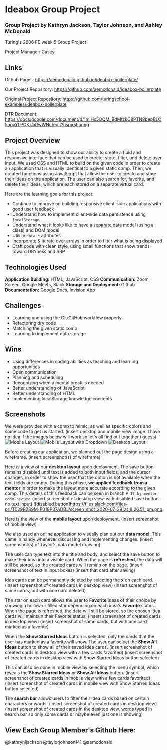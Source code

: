 # Ideabox Group Project

### Group Project by Kathryn Jackson, Taylor Johnson, and Ashley McDonald

Turing's 2006 FE week 5 Group Project

Project Manager: Casey

## Links  

Github Pages: https://aemcdonald.github.io/ideabox-boilerplate/

Our Project Repository: https://github.com/aemcdonald/ideabox-boilerplate

Original Project Repository: https://github.com/turingschool-examples/ideabox-boilerplate

DTR Document: https://docs.google.com/document/d/1miHx5OQM_BdMtzkC8PTN8bepBLC5apaYLPOKUaRwWNc/edit?usp=sharing

## Project Overview

This project was designed to show our ability to create a fluid and responsive interface that can be used to create, store, filter, and delete user input. We used CSS and HTML to build on the given code in order to create an application that is visually identical to a given static comp. Then, we created functions using JavaScript that allow the user to create and store their ideas on the application. The user can also search for, favorite, and delete their ideas, which are each stored on a separate virtual card.

Here are the learning goals for this project:

* Continue to improve on building responsive client-side applications with good user feedback
* Understand how to implement client-side data persistence using `localStorage`
* Understand what it looks like to have a separate data model (using a class) and DOM model
* Utilize `data-*` attributes
* Incorporate & iterate over arrays in order to filter what is being displayed
* Craft code with clean style, using small functions that show trends toward DRYness and SRP

## Technologies Used

**Application Building:** HTML, JavaScript, CSS
**Communication:** Zoom, Screen, Google Meets, Slack
**Storage and Deployment:** Github
**Documentation:** Google Docs, Invision App

## Challenges

* Learning and using the Git/GitHub workflow properly
* Refactoring dry code
* Matching the given static comp
* Learning to implement data storage

## Wins

* Using differences in coding abilities as teaching and learning opportunities
* Open communication
* Planning and scheduling
* Recognizing when a mental break is needed
* Better understanding of JavaScript
* Better understanding of HTML
* Implementing localStorage knowledge concepts

## Screenshots

We were provided with a comp to mimic, as well as specific colors and some code to get us started.
(insert desktop and mobile view image. I have no idea if the images below will work so let's all find out together i guess)
![Mobile Layout](https://frontend.turing.io/projects/module-1/assets/ideabox-group/mobile.jpg)
![Mobile Layout with Dropdown](https://frontend.turing.io/projects/module-1/assets/ideabox-group/mobile-dropdown.jpg)
![Desktop Layout](https://frontend.turing.io/projects/module-1/assets/ideabox-group/desktop.jpg)

Before creating our application, we planned out the page design using a wireframe.
(insert screenshot(s) of wireframe)

Here is a view of our **desktop layout** upon deployment. The save button remains disabled until text is added to both input fields, and the cursor changes, in order to show the user that the option is not available when the text fields are empty. During this phase, **we applied feedback from a mentor** in order to make the layout more accurate according to the given comp. This details of this feedback can be seen in branch `# 17 kj-mentor-code-review`.
(insert screenshot of desktop view-with disabled save button-no text input)
![disabled button]https://files.slack.com/files-pri/T029P2S9M-F018P37ADBJ/screen_shot_2020-07-29_at_8.26.51_pm.png


Here is the view of the **mobile layout** upon deployment.
(insert screenshot of mobile view)

We also used an online application to visually plan out our **data model**. This came in handy whenever discussing and implementing changes.
(insert screenshot(s) of Taylor's data model drawing)

The user can type text into the title and body, and select the save button to make their idea into a visible card. When the page is **refreshed**, the data will still be stored, so the created cards will remain on the page.
(insert screenshot of text in input boxes)
(insert that card after saving)

Idea cards can be permanently deleted by selecting the **x** on each card.
(insert screenshot of created cards in desktop view)
(insert screenshot of same cards, but with one card deleted)

The star on each card allows the user to **Favorite** ideas of their choice by showing a hollow or filled star depending on each idea's **Favorite** status. When the page is refreshed, the data will still be stored, so the chosen idea cards will maintain their Favorite status.
(insert screenshot of created cards in desktop view)
(insert screenshot of same cards, but with one card marked as a favorite)

When the **Show Starred Ideas** button is selected, only the cards that the user has marked as a favorite will show. The user can select the **Show All Ideas** button to show all of their saved idea cards.
(insert screenshot of created cards in desktop view with a few cards favorited)
(insert screenshot of created cards in desktop view with Show Starred Ideas button selected)

This can also be done in mobile view by selecting the menu symbol, which reveals the **Show Starred Ideas** or **Show All Ideas** button.
(insert screenshot of created cards in mobile view with a few cards favorited)
(insert screenshot of created cards in mobile view with Show Starred Ideas button selected)

The **search bar** allows users to filter their idea cards based on certain characters or words.
(insert screenshot of created cards in desktop view)
(insert screenshot of created cards in the desktop view, words typed in search bar so only some cards or maybe even just one is showing)

## View Each Group Member's Github Here:
@kathrynljackson
@taylorjohnson141
@aemcdonald
